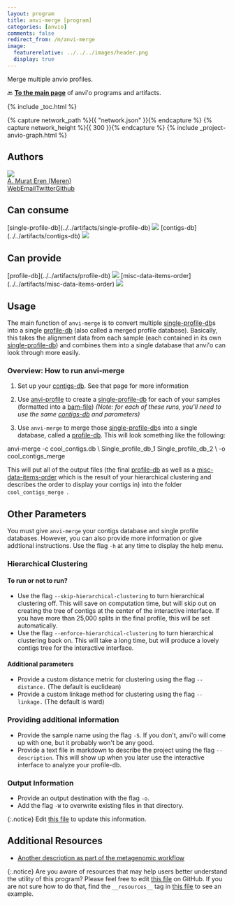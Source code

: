 ```yaml
---
layout: program
title: anvi-merge [program]
categories: [anvio]
comments: false
redirect_from: /m/anvi-merge
image:
  featurerelative: ../../../images/header.png
  display: true
---
```


Merge multiple anvio profiles.

🔙 **[To the main page](../../)** of anvi'o programs and artifacts.


{% include _toc.html %}
<div id="svg" class="subnetwork"></div>
{% capture network_path %}{{ "network.json" }}{% endcapture %}
{% capture network_height %}{{ 300 }}{% endcapture %}
{% include _project-anvio-graph.html %}


## Authors

<div class="anvio-person"><div class="anvio-person-info"><div class="anvio-person-photo"><img class="anvio-person-photo-img" src="../../images/authors/meren.jpg" /></div><div class="anvio-person-info-box"><a href="/people/meren" target="_blank"><span class="anvio-person-name">A. Murat Eren (Meren)</span></a><div class="anvio-person-social-box"><a href="http://meren.org" class="person-social" target="_blank"><i class="fa fa-fw fa-home"></i>Web</a><a href="mailto:a.murat.eren@gmail.com" class="person-social" target="_blank"><i class="fa fa-fw fa-envelope-square"></i>Email</a><a href="http://twitter.com/merenbey" class="person-social" target="_blank"><i class="fa fa-fw fa-twitter-square"></i>Twitter</a><a href="http://github.com/meren" class="person-social" target="_blank"><i class="fa fa-fw fa-github"></i>Github</a></div></div></div></div>



## Can consume


<p style="text-align: left" markdown="1"><span class="artifact-r">[single-profile-db](../../artifacts/single-profile-db) <img src="../../images/icons/DB.png" class="artifact-icon-mini" /></span> <span class="artifact-r">[contigs-db](../../artifacts/contigs-db) <img src="../../images/icons/DB.png" class="artifact-icon-mini" /></span></p>


## Can provide


<p style="text-align: left" markdown="1"><span class="artifact-p">[profile-db](../../artifacts/profile-db) <img src="../../images/icons/DB.png" class="artifact-icon-mini" /></span> <span class="artifact-p">[misc-data-items-order](../../artifacts/misc-data-items-order) <img src="../../images/icons/CONCEPT.png" class="artifact-icon-mini" /></span></p>


## Usage


The main function of `anvi-merge` is to convert multiple <span class="artifact-n">[single-profile-db](/help/main/artifacts/single-profile-db)</span>s into a single <span class="artifact-n">[profile-db](/help/main/artifacts/profile-db)</span> (also called a merged profile database). Basically, this takes the alignment data from each sample (each contained in its own <span class="artifact-n">[single-profile-db](/help/main/artifacts/single-profile-db)</span>) and combines them into a single database that anvi'o can look through more easily. 

### Overview: How to run anvi-merge

1. Set up your <span class="artifact-n">[contigs-db](/help/main/artifacts/contigs-db)</span>. See that page for more information

1. Use <span class="artifact-p">[anvi-profile](/help/main/programs/anvi-profile)</span> to create a <span class="artifact-n">[single-profile-db](/help/main/artifacts/single-profile-db)</span> for each of your samples (formatted into a <span class="artifact-n">[bam-file](/help/main/artifacts/bam-file)</span>) *(Note: for each of these runs, you'll need to use the same <span class="artifact-n">[contigs-db](/help/main/artifacts/contigs-db)</span> and parameters)*

1. Use `anvi-merge` to merge those <span class="artifact-n">[single-profile-db](/help/main/artifacts/single-profile-db)</span>s into a single database, called a <span class="artifact-n">[profile-db](/help/main/artifacts/profile-db)</span>. This will look something like the following:

<div class="codeblock" markdown="1">
anvi&#45;merge &#45;c cool_contigs.db \
            Single_profile_db_1 Single_profile_db_2 \
            &#45;o cool_contigs_merge
</div>
                    
This will put all of the output files (the final <span class="artifact-n">[profile-db](/help/main/artifacts/profile-db)</span> as well as a <span class="artifact-n">[misc-data-items-order](/help/main/artifacts/misc-data-items-order)</span> which is the result of your hierarchical clustering and describes the order to display your contigs in) into the folder `cool_contigs_merge `.
    

## Other Parameters

You must give `anvi-merge` your contigs database and single profile databases. However, you can also provide more information or give addtional instructions. Use the flag `-h` at any time to display the help menu.

### Hierarchical Clustering 

#### To run or not to run? 
* Use the flag `--skip-hierarchical-clustering` to turn hierarchical clustering off. This will save on computation time, but will skip out on creating the tree of contigs at the center of the interactive interface. If you have more than 25,000 splits in the final profile, this will be set automatically. 
* Use the flag `--enforce-hierarchical-clustering` to turn hierarchical clustering back on. This will take a long time, but will produce a lovely contigs tree for the interactive interface. 

#### Additional parameters
* Provide a custom distance metric for clustering using the flag `--distance.` (The default is euclidean)
* Provide a custom linkage method for clustering using the flag `--linkage.` (The default is ward)

### Providing additional information
* Provide the sample name using the flag `-S`. If you don't, anvi'o will come up with one, but it probably won't be any good. 
* Provide a text file in markdown to describe the project using the flag `--description`. This will show up when you later use the interactive interface to analyze your profile-db. 

### Output Information
* Provide an output destination with the flag `-o`.
* Add the flag `-W` to overwrite existing files in that directory. 


{:.notice}
Edit [this file](https://github.com/merenlab/anvio/tree/master/anvio/docs/programs/anvi-merge.md) to update this information.


## Additional Resources


* [Another description as part of the metagenomic workflow](http://merenlab.org/2016/06/22/anvio-tutorial-v2/#anvi-profile)


{:.notice}
Are you aware of resources that may help users better understand the utility of this program? Please feel free to edit [this file](https://github.com/merenlab/anvio/tree/master/bin/anvi-merge) on GitHub. If you are not sure how to do that, find the `__resources__` tag in [this file](https://github.com/merenlab/anvio/blob/master/bin/anvi-interactive) to see an example.
